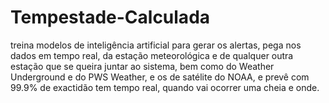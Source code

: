 # Tempestade-Calculada
treina modelos de inteligência artificial para gerar os alertas, pega nos dados em tempo real, da estação meteorológica e de qualquer outra estação que se queira juntar ao sistema, bem como do Weather Underground e do PWS Weather, e os de satélite do NOAA, e prevê com 99.9% de exactidão tem tempo real, quando vai ocorrer uma cheia e onde.
